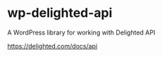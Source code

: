 # wp-delighted-api
A WordPress library for working with Delighted API

https://delighted.com/docs/api
